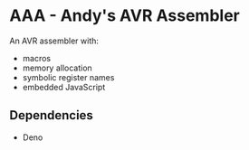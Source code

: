# AAA - Andy's AVR Assembler

An AVR assembler with:

* macros
* memory allocation
* symbolic register names
* embedded JavaScript

## Dependencies

* Deno
